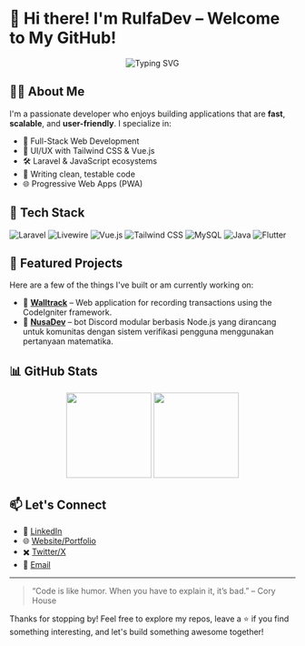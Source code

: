 # 👋 Hi there! I'm RulfaDev – Welcome to My GitHub!

<p align="center">
  <img src="https://readme-typing-svg.demolab.com?font=Fira+Code&size=22&pause=1000&color=36BCF7&center=true&width=435&lines=I'm+a+Full-Stack+Developer;I+Love+Building+Web+Apps;Clean+Code+%7C+Open+Source+%7C+Coffee+Lover" alt="Typing SVG" />
</p>

## 🧑‍💻 About Me

I'm a passionate developer who enjoys building applications that are **fast**, **scalable**, and **user-friendly**. I specialize in:

- 🔧 Full-Stack Web Development
- 🎨 UI/UX with Tailwind CSS & Vue.js
- 🛠️ Laravel & JavaScript ecosystems
- 🧪 Writing clean, testable code
- 🌐 Progressive Web Apps (PWA)

## 🚀 Tech Stack

![Laravel](https://img.shields.io/badge/-Laravel-EF3A37?style=flat&logo=laravel&logoColor=white)
![Livewire](https://img.shields.io/badge/-Livewire-4E3C82?style=flat&logo=laravel&logoColor=white)
![Vue.js](https://img.shields.io/badge/-Vue.js-4FC08D?style=flat&logo=vue.js&logoColor=white)
![Tailwind CSS](https://img.shields.io/badge/-Tailwind%20CSS-38B2AC?style=flat&logo=tailwind-css&logoColor=white)
![MySQL](https://img.shields.io/badge/-MySQL-00758F?style=flat&logo=mysql&logoColor=white)
![Java](https://img.shields.io/badge/-Java-007396?style=flat&logo=java&logoColor=white)
![Flutter](https://img.shields.io/badge/-Flutter-02569B?style=flat&logo=flutter&logoColor=white)

## 📌 Featured Projects

Here are a few of the things I've built or am currently working on:

- 💸 **[Walltrack](https://github.com/RulfaDev/walltrack)** – Web application for recording transactions using the CodeIgniter framework.
- 🔐 **[NusaDev](https://github.com/RulfaDev/nusadev)** – bot Discord modular berbasis Node.js yang dirancang untuk komunitas dengan sistem verifikasi pengguna menggunakan pertanyaan matematika.

## 📊 GitHub Stats

<p align="center">
  <img src="https://github-readme-stats.vercel.app/api?username=RulfaDev&show_icons=true&theme=tokyonight&hide_title=true" height="150" />
  <img src="https://github-readme-stats.vercel.app/api/top-langs/?username=RulfaDev&layout=compact&theme=tokyonight&hide_title=true" height="150" />
</p>

## 📫 Let's Connect

- 💼 [LinkedIn](https://linkedin.com/in/syahrulfalahbae)
- 🌐 [Website/Portfolio](https://rulfadev.my.id/)
- ✖️ [Twitter/X](https://x.com/RulfaDev)
- 📩 [Email](mailto:rulfadev@outlook.com)

---

> “Code is like humor. When you have to explain it, it’s bad.” – Cory House

Thanks for stopping by! Feel free to explore my repos, leave a ⭐ if you find something interesting, and let's build something awesome together!
